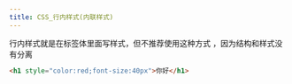 ```yaml
---
title: CSS_行内样式(内联样式)
---
```

行内样式就是在标签体里面写样式，但不推荐使用这种方式 ，因为结构和样式没有分离

```html
<h1 style="color:red;font-size:40px">你好</h1>
```
